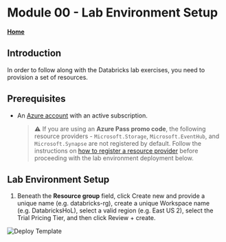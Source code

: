 # Module 00 - Lab Environment Setup

**[Home](../README.md)**

## Introduction
In order to follow along with the Databricks lab exercises, you need to provision a set of resources.

## Prerequisites
* An [Azure account](https://azure.microsoft.com/free/) with an active subscription.

    > :warning: If you are using an **Azure Pass promo code**, the following resource providers - `Microsoft.Storage`, `Microsoft.EventHub`, and `Microsoft.Synapse` are not registered by default. Follow the instructions on [how to register a resource provider](./providers.md) before proceeding with the lab environment deployment below.

## Lab Environment Setup
1. Beneath the **Resource group** field, click Create new and provide a unique name (e.g. databricks-rg), create a unique Workspace name (e.g. DatabricksHoL), select a valid region (e.g. East US 2), select the Trial Pricing Tier, and then click Review + create.

 ![Deploy Template](../images/module00/00.01-deploy-lab.png)

